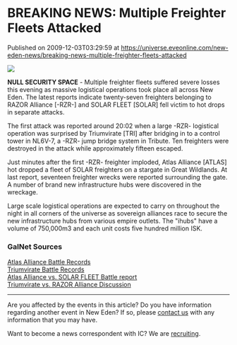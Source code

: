 # BREAKING NEWS: Multiple Freighter Fleets Attacked
Published on 2009-12-03T03:29:59 at https://universe.eveonline.com/new-eden-news/breaking-news-multiple-freighter-fleets-attacked

![](http://www.eve-ic.net/media/assets/icarticlebanner.png)  
  
 **NULL SECURITY SPACE** \- Multiple freighter fleets suffered severe losses this evening as massive logistical operations took place all across New Eden. The latest reports indicate twenty-seven freighters belonging to RAZOR Alliance [-RZR-] and SOLAR FLEET [SOLAR] fell victim to hot drops in separate attacks.  
  
The first attack was reported around 20:02 when a large -RZR- logistical operation was surprised by Triumvirate [TRI] after bridging in to a control tower in NL6V-7, a -RZR- jump bridge system in Tribute. Ten freighters were destroyed in the attack while approximately fifteen escaped.   
  
Just minutes after the first -RZR- freighter imploded, Atlas Alliance [ATLAS] hot dropped a fleet of SOLAR freighters on a stargate in Great Wildlands. At last report, seventeen freighter wrecks were reported surrounding the gate. A number of brand new infrastructure hubs were discovered in the wreckage.   
  
Large scale logistical operations are expected to carry on throughout the night in all corners of the universe as sovereign alliances race to secure the new infrastructure hubs from various empire outlets. The "ihubs" have a volume of 750,000m3 and each unit costs five hundred million ISK.

### GalNet Sources

[Atlas Alliance Battle Records](http://killboard.atlas-alliance.com/?a=kill_related&kll_id=126373&psum=1)  
[Triumvirate Battle Records](http://triumvirate-alliance.com/?a=kill_related&kll_id=5096552)  
[Atlas Alliance vs. SOLAR FLEET Battle report](http://www.scrapheap-challenge.com/viewtopic.php?p=1061536#1061536)  
[Triumvirate vs. RAZOR Alliance Discussion](http://www.scrapheap-challenge.com/viewtopic.php?p=1061491#1061491)

* * *

Are you affected by the events in this article? Do you have information regarding another event in New Eden? If so, please [contact us](http://www.eveonline.com/news.asp?a=submitrp) with any information that you may have.  
  
Want to become a news correspondent with IC? We are [recruiting](http://www.eveonline.com/isd.asp).
